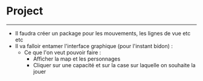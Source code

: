 # Project
---------

- Il faudra créer un package pour les mouvements, les lignes de vue etc etc
- Il va falloir entamer l'interface graphique (pour l'instant bidon) :
	- Ce que l'on veut pouvoir faire :
		- Afficher la map et les personnages
		- Cliquer sur une capacité et sur la case sur laquelle on souhaite la jouer

